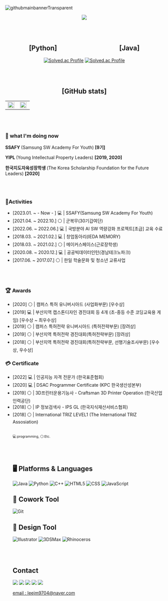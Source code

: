 ![githubmainbannerTransparent](https://user-images.githubusercontent.com/59154924/216970105-42801c1f-59bf-460e-80ec-39dd97878a20.png)


<div align = "center">

<a href="https://hits.seeyoufarm.com"><img src="https://hits.seeyoufarm.com/api/count/incr/badge.svg?url=https%3A%2F%2Fgithub.com%2Fusedupnote&count_bg=%23FF9B12&title_bg=%23BABEBE&icon=&icon_color=%23E7E7E7&title=hits&edge_flat=false"/></a>

<br>
<br>

<h2>[Python] &nbsp;&nbsp;&nbsp;&nbsp;&nbsp;&nbsp;&nbsp;&nbsp;&nbsp;&nbsp;&nbsp;&nbsp;&nbsp;&nbsp;&nbsp;&nbsp;&nbsp;&nbsp;&nbsp;&nbsp;&nbsp;&nbsp;&nbsp;&nbsp;&nbsp;&nbsp;&nbsp;&nbsp;&nbsp;&nbsp;&nbsp;&nbsp;&nbsp;&nbsp;&nbsp;&nbsp;&nbsp;&nbsp; [Java] </h2>
    
[![Solved.ac Profile](http://mazassumnida.wtf/api/v2/generate_badge?boj=usedupnote)](https://solved.ac/usedupnote/)    [![Solved.ac Profile](http://mazassumnida.wtf/api/v2/generate_badge?boj=leejm9704)](https://solved.ac/leejm9704/)
    
<br>
<br>
    
<h2> [GitHub stats] </h2>

<table><tr><td valign="top" width="50%">

<img src="https://github-readme-stats.vercel.app/api?username=Usedupnote&show_icons=true&count_private=true&hide_border=true&theme=transparent" align="left" style="width: 95%" />

</td><td valign="top" width="50%">

<img src="https://github-readme-stats.vercel.app/api/top-langs/?username=Usedupnote&hide_border=true&layout=compact&theme=transparent" align="left" style="width: 95%" />

</td></tr></table>  

</div>
    
<br>
<br>


<h3> 🌱 what I'm doing now </h3>
    
<p> <b> SSAFY </b> (Samsung SW Academy For Youth) <b> [9기] </b></p>
<p> <b> YIPL </b> (Young Intellectual Property Leaders) <b> [2019, 2020] </b></p>
<p> <b> 한국지도자육성장학생 </b> (The Korea Scholarship Foundation for the Future Leaders) <b> [2020] </b> </p>
    
<br>
<br>

<h3> 🚀Activities </h3>

<ul>
<li> [2023.01. ~ - Now - ] 💻 | SSAFY(Samsung SW Academy For Youth)  </li> 
<li> [2021.04. ~ 2022.10.] ⚪ | 군복무(30기갑여단) </li> 
<li> [2022.06. ~ 2022.06.] 💻 | 국방분야 AI SW 역량강화 프로젝트[초급] 교육 수료  </li> 
<li> [2018.03. ~ 2021.02.] 💻 | 창업동아리(IEDA MEMORY) </li> 
<li> [2018.03. ~ 2021.02.] ⚪ | 메이커스페이스(근로장학생) </li> 
<li> [2020.08. ~ 2020.12.] 💻 | 공공빅데이터인턴(경남테크노파크) </li> 
<li> [2017.06. ~ 2017.07.] ⚪ | 한일 학술문화 및 청소년 교류사업  </li> 
</ul>
    
<br>
<br>
    
<h3> 🏆 Awards </h3>
<ul>
<li> [2020] ⚪ | 캠퍼스 특허 유니버시아드 (사업화부문) [우수상]  </li> 
<li> [2019] 💻 | 부산지역 캡스톤디자인 경진대회 등 4개 (초-중등 수준 코딩교육용 게임) [우수상 ~ 최우수상]  </li> 
<li> [2019] ⚪ | 캠퍼스 특허전략 유니버시아드 (특허전략부문) [장려상]  </li> 
<li> [2019] ⚪ | 부산지역 특허전략 경진대회(특허전략부문) [장려상] </li> 
<li> [2018] ⚪ | 부산지역 특허전략 경진대회(특허전략부문, 선행기술조사부문) [우수상, 우수상] </li> 
</ul>

<h3> 💳 Certificate </h3>
    
<ul>
<li> [2022] 💻 | 인공지능 자격 전문가 (한국표준협회) </li> 
<li> [2020] 💻 | DSAC Programmer Certificate (KPC 한국생산성본부) </li> 
<li> [2019] ⚪ | 3D프린터운용기능사 - Craftsman 3D Printer Operation (한국산업인력공단) </li> 
<li> [2018] ⚪ | IP 정보검색사 - IPS GL (한국지식재산서비스협회) </li> 
<li> [2018] ⚪ | International TRIZ LEVEL1 (The International TRIZ Assosiation) </li> 

<br>   

<a style="font-size:8pt">💻:programming, ⚪:Etc.</a>

<br>
<br>

<h2> 🖥 Platforms & Languages </h2>
    
![Java](https://img.shields.io/badge/Java-007396.svg?&style=for-the-badge&logo=Java&logoColor=white)
![Python](https://img.shields.io/badge/Python-3776AB.svg?&style=for-the-badge&logo=Python&logoColor=white)
![C++](https://img.shields.io/badge/C++-00599C?style=for-the-badge&logo=cplusplus&logoColor=white)
![HTML5](https://img.shields.io/badge/HTML-E34F26.svg?&style=for-the-badge&logo=HTML5&logoColor=white)
![CSS](https://img.shields.io/badge/Css-E34F26.svg?&style=for-the-badge&logo=Css&logoColor=white)
![JavaScript](https://img.shields.io/badge/JavaScript-F7DF1E?style=for-the-badge&logo=JavaScript&logoColor=white)

<h2> 💬 Cowork Tool </h2>
    
![Git](https://img.shields.io/badge/Git-F05032.svg?&style=for-the-badge&logo=Git&logoColor=white)

<h2> 🎨 Design Tool </h2>
    
![Illustrator](https://img.shields.io/badge/Illustrate-FF9A00.svg?&style=for-the-badge&logo=AdobeIllustrator&logoColor=white)
![3DSMax](https://img.shields.io/badge/3DSMax-0696D7.svg?&style=for-the-badge&logo=Autodesk&logoColor=white)
![Rhinoceros](https://img.shields.io/badge/Rhinoceros-801010.svg?&style=for-the-badge&logo=Rhinoceros&logoColor=white)
 
<br>
<br>

<h2> Contact </h2>
   
<a href="버튼을 눌렀을 때 이동할 링크" target="_blank"><img src="https://img.shields.io/badge/Notion-000000?style=for-the-badge&logo=notion&logoColor=FFFFFF"/></a>
<a href="https://www.github.com/usedupnote" target="_blank"><img src="https://img.shields.io/badge/GitHub-181717?style=for-the-badge&logo=github&logoColor=FFFFFF"/></a>
<a href="https://www.instagram.com/idea.memory/" target="_blank"><img src="https://img.shields.io/badge/Instagram(DEV)-E4405F?style=for-the-badge&logo=instagram&logoColor=FFFFFF"/></a>
<a href="https://www.instagram.com/i_m_meong/" target="_blank"><img src="https://img.shields.io/badge/Instagram(LOG)-E4405F?style=for-the-badge&logo=instagram&logoColor=FFFFFF"/></a>
<a href="https://blog.naver.com/leejm9704" target="_blank"><img src="https://img.shields.io/badge/NaverBlog-03C75A?style=for-the-badge&logo=naver&logoColor=FFFFFF"/></a>

<p>
  <i class="fa fa-envelope" aria-hidden="true"></i>
  <a href="mailto:leejm9704@naver.com">email : leejm9704@naver.com</a>
</p>
    
<!--
1. 제목(글머리) 작성 

# H1, 제목                                  
## H2, 부제목                            
### H3, 소제목
#### H4, 제목4
##### H5, 제목5
###### H6, 제목6
 

2. 번호 없는 리스트 작성

* 리스트 1
- 리스트 2
+ 리스트 3
 

3. 번호 있는 리스트 작성

1. 리스트 1
2. 리스트 2
3. 리스트 3 
 

4. 이텔릭체(기울어진 글씨) 작성

*텍스트* 혹은 _텍스트_
 

5. 굵은 글씨 작성

**텍스트** 혹은 __텍스트__
 

6. 인용

> 텍스트

> > 텍스트 ( > 기호 하나 더 추가할 경우 인용문 안에 또 인용문 추가)
 

7. 수평선 넣기

하단의 기호 3개 이상 나열
***   
---
___ 
 

8. 링크 달기 

(1) 인라인 링크
[텍스트](링크 주소)

(2) 참조 링크
[텍스트][참조명]
[참조명]: 링크 주소
 

9. 이미지 추가하기

![텍스트](이미지링크)

tip) 이미지 크기 조절
<img src="이미지 링크" width="너비 " height="높이">

ex)
<img src="https://user-images.githubusercontent.com/31477658/85016059-f962aa80-b1a3-11ea-8c91-dacba2666b78.jpeg" width="700" height="370">

tip2) Github README.md에 이미지 추가 (하단 참조) 
 

10. 코드 블록 추가하기

```
코드
코드
코드
```
(주의! 작은따옴표 아닙니다. 악센트 기호에요. 맥의 경우, option 키 + ~키(₩키) 를 같이 눌러주시면 악센트 기호를 넣을 수 있습니다.)
 

etc. 

[문자열 개행]
방법1. 문장 마지막에 스페이스 두 번 이상 입력
방법2. html <br> 태그를 사용

[글씨 취소선 넣기]
~~텍스트~~

[체크박스 넣기]
* [x] 체크박스
* [ ] 빈 체크박스

[이모지 넣기]
맥 기준: control + command + space bar 
윈도우 기준: window key + . (윈도우 로고 키 + 마침표)

[표 넣기]
|왼쪽 정렬|가운데 정렬|오른쪽 정렬|
|:---|:---:|---:|      // :의 위치가 정렬을 결정
|내용1|내용2|내용3|
|내용1|내용2|내용3|

**usedupnote/usedupnote** is a ✨ _special_ ✨ repository because its `README.md` (this file) appears on your GitHub profile.

Here are some ideas to get you started:

- 🔭 I’m currently working on ...
- 👯 I’m looking to collaborate on ...
- 🤔 I’m looking for help with ...
- 💬 Ask me about ...
- 📫 How to reach me: ...
- 😄 Pronouns: ...
- ⚡ Fun fact: ...
-->
